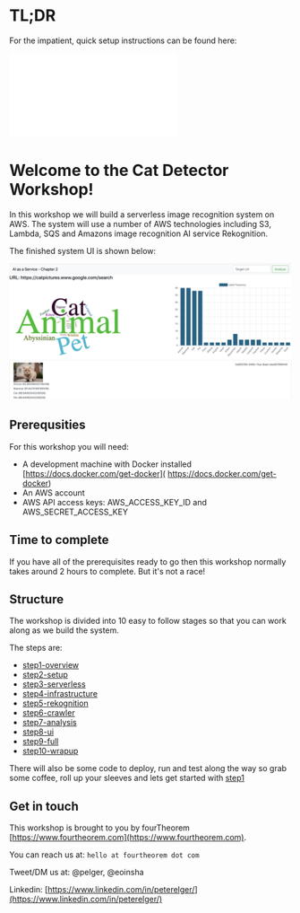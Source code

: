 # TL;DR
For the impatient, quick setup instructions can be found here:

![Quick Setup](./quick-setup.md "quick setup")

# Welcome to the Cat Detector Workshop!
In this workshop we will build a serverless image recognition system on AWS. The system will use a number of AWS technologies including S3, Lambda, SQS and Amazons image recognition AI service Rekognition.

The finished system UI is shown below:

![UI](./step1-overview/cats.png "System UI")

## Prerequsities
For this workshop you will need:

* A development machine with Docker installed [https://docs.docker.com/get-docker]( https://docs.docker.com/get-docker)
* An AWS account
* AWS API access keys: AWS_ACCESS_KEY_ID and AWS_SECRET_ACCESS_KEY

## Time to complete
If you have all of the prerequisites ready to go then this workshop normally takes around 2 hours to complete. But it's not a race!

## Structure
The workshop is divided into 10 easy to follow stages so that you can work along as we build the system.

The steps are:

* [step1-overview](./step1-overview)
* [step2-setup](./step2-setup)
* [step3-serverless](./step3-serverless)
* [step4-infrastructure](./step4-infrastructure)
* [step5-rekognition](./step5-rekognition)
* [step6-crawler](./step6-crawler)
* [step7-analysis](./step7-analysis)
* [step8-ui](./step8-ui)
* [step9-full](./step9-full)
* [step10-wrapup](./step10-wrapup)

There will also be some code to deploy, run and test along the way so grab some coffee, roll up your sleeves and lets get started with [step1](./step1-overview)

## Get in touch
This workshop is brought to you by fourTheorem [https://www.fourtheorem.com](https://www.fourtheorem.com).

You can reach us at: `hello at fourtheorem dot com`

Tweet/DM us at: @pelger, @eoinsha

Linkedin: [https://www.linkedin.com/in/peterelger/](https://www.linkedin.com/in/peterelger/)

